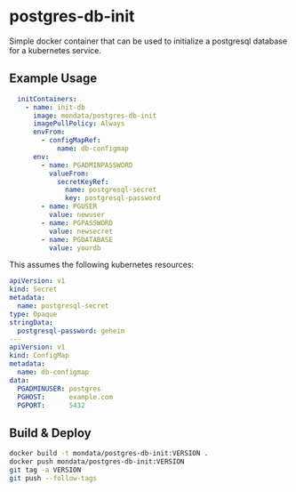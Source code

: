 # postgres-db-init

Simple docker container that can be used to initialize a postgresql database for a kubernetes service.

## Example Usage

```yaml
  initContainers:
    - name: init-db
      image: mondata/postgres-db-init
      imagePullPolicy: Always
      envFrom:
        - configMapRef:
            name: db-configmap
      env:
        - name: PGADMINPASSWORD
          valueFrom:
            secretKeyRef:
              name: postgresql-secret
              key: postgresql-password
        - name: PGUSER
          value: newuser
        - name: PGPASSWORD
          value: newsecret
        - name: PGDATABASE
          value: yourdb
```

This assumes the following kubernetes resources:

```yaml
apiVersion: v1
kind: Secret
metadata:
  name: postgresql-secret
type: Opaque
stringData:
  postgresql-password: geheim
---
apiVersion: v1
kind: ConfigMap
metadata:
  name: db-configmap
data:
  PGADMINUSER: postgres
  PGHOST:      example.com
  PGPORT:      5432
```

## Build & Deploy

```bash
docker build -t mondata/postgres-db-init:VERSION .
docker push mondata/postgres-db-init:VERSION
git tag -a VERSION
git push --follow-tags
```
